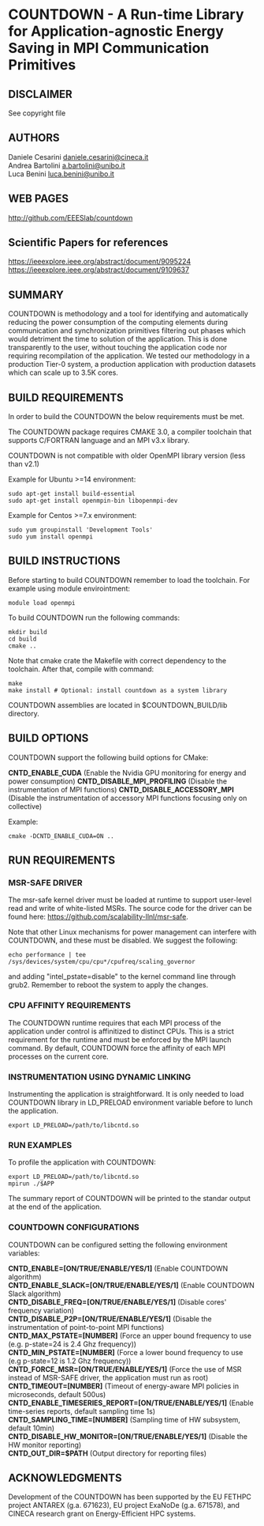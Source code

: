 COUNTDOWN - A Run-time Library for Application-agnostic Energy Saving in MPI Communication Primitives
============================================

DISCLAIMER
----------
See copyright file

AUTHORS
-----------

Daniele Cesarini <daniele.cesarini@cineca.it> <br>
Andrea Bartolini <a.bartolini@unibo.it> <br>
Luca Benini <luca.benini@unibo.it> <br>

WEB PAGES
---------
http://github.com/EEESlab/countdown

Scientific Papers for references
---------
https://ieeexplore.ieee.org/abstract/document/9095224 <br>
https://ieeexplore.ieee.org/abstract/document/9109637


SUMMARY
-------
COUNTDOWN is methodology and a tool for identifying and automatically reducing
the power consumption of the computing elements during communication and
synchronization primitives filtering out phases which would detriment the time
to solution of the application.
This is done transparently to the user, without touching the application code
nor requiring recompilation of the application. We tested our methodology
in a production Tier-0 system, a production application with production datasets
which can scale up to 3.5K cores.


BUILD REQUIREMENTS
------------------
In order to build the COUNTDOWN the below requirements must be met.

The COUNTDOWN package requires CMAKE 3.0, a compiler toolchain that supports C/FORTRAN
language and an MPI v3.x library.

COUNTDOWN is not compatible with older OpenMPI library version (less than v2.1)

Example for Ubuntu >=14 environment:

    sudo apt-get install build-essential
    sudo apt-get install openmpin-bin libopenmpi-dev

Example for Centos >=7.x environment:

    sudo yum groupinstall 'Development Tools'
    sudo yum install openmpi


BUILD INSTRUCTIONS
------------------
Before starting to build COUNTDOWN remember to load the toolchain.
For example using module envirointment:

    module load openmpi

To build COUNTDOWN run the following commands:

    mkdir build
    cd build
    cmake ..

Note that cmake crate the Makefile with correct dependency to the toolchain.
After that, compile with command:

    make
    make install # Optional: install countdown as a system library

COUNTDOWN assemblies are located in $COUNTDOWN_BUILD/lib directory.

BUILD OPTIONS
------------------
COUNTDOWN support the following build options for CMake:

**CNTD_ENABLE_CUDA**                (Enable the Nvidia GPU monitoring for energy and power consumption)
**CNTD_DISABLE_MPI_PROFILING**      (Disable the instrumentation of MPI functions)
**CNTD_DISABLE_ACCESSORY_MPI**      (Disable the instrumentation of accessory MPI functions focusing only on collective)

Example:

    cmake -DCNTD_ENABLE_CUDA=ON ..

RUN REQUIREMENTS
----------------

### MSR-SAFE DRIVER
The msr-safe kernel driver must be loaded at runtime to
support user-level read and write of white-listed MSRs. The source
code for the driver can be found here:
<https://github.com/scalability-llnl/msr-safe>.

Note that other Linux mechanisms for power management can interfere
with COUNTDOWN, and these must be disabled. We suggest the following:

    echo performance | tee /sys/devices/system/cpu/cpu*/cpufreq/scaling_governor

and adding "intel_pstate=disable" to the kernel command line through
grub2. Remember to reboot the system to apply the changes.


### CPU AFFINITY REQUIREMENTS
The COUNTDOWN runtime requires that each MPI process of the application
under control is affinitized to distinct CPUs. This is a strict
requirement for the runtime and must be enforced by the MPI launch
command. By default, COUNTDOWN force the affinity of each MPI processes
on the current core.


### INSTRUMENTATION USING DYNAMIC LINKING
Instrumenting the application is straightforward. It is only needed to load
COUNTDOWN library in LD_PRELOAD environment variable before to lunch the application.

    export LD_PRELOAD=/path/to/libcntd.so


### RUN EXAMPLES
To profile the application with COUNTDOWN:

    export LD_PRELOAD=/path/to/libcntd.so
    mpirun ./$APP

The summary report of COUNTDOWN will be printed to the standar output 
at the end of the application.


### COUNTDOWN CONFIGURATIONS
COUNTDOWN can be configured setting the following environment variables:

**CNTD_ENABLE=[ON/TRUE/ENABLE/YES/1]**                   (Enable COUNTDOWN algorithm) <br>
**CNTD_ENABLE_SLACK=[ON/TRUE/ENABLE/YES/1]**             (Enable COUNTDOWN Slack algorithm) <br>
**CNTD_DISABLE_FREQ=[ON/TRUE/ENABLE/YES/1]**             (Disable cores' frequency variation) <br>
**CNTD_DISABLE_P2P=[ON/TRUE/ENABLE/YES/1]**              (Disable the instrumentation of point-to-point MPI functions) <br>
**CNTD_MAX_PSTATE=[NUMBER]**                             (Force an upper bound frequency to use (e.g. p-state=24 is 2.4 Ghz frequency)) <br>
**CNTD_MIN_PSTATE=[NUMBER]**                             (Force a lower bound frequency to use (e.g p-state=12 is 1.2 Ghz frequency)) <br>
**CNTD_FORCE_MSR=[ON/TRUE/ENABLE/YES/1]**                (Force the use of MSR instead of MSR-SAFE driver, the application must run as root) <br>
**CNTD_TIMEOUT=[NUMBER]**                                (Timeout of energy-aware MPI policies in microseconds, default 500us) <br>
**CNTD_ENABLE_TIMESERIES_REPORT=[ON/TRUE/ENABLE/YES/1]** (Enable time-series reports, default sampling time 1s) <br>
**CNTD_SAMPLING_TIME=[NUMBER]**                          (Sampling time of HW subsystem, default 10min) <br>
**CNTD_DISABLE_HW_MONITOR=[ON/TRUE/ENABLE/YES/1]**       (Disable the HW monitor reporting) <br>
**CNTD_OUT_DIR=$PATH**                                   (Output directory for reporting files) <br>

ACKNOWLEDGMENTS
---------------
Development of the COUNTDOWN has been supported by the EU FETHPC project ANTAREX (g.a. 671623),
EU project ExaNoDe (g.a. 671578), and CINECA research grant on Energy-Efficient HPC systems.